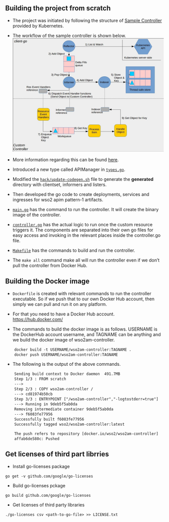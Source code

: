 ## Building the project from scratch

* The project was initiated by following the structure of [Sample Controller](https://github.com/kubernetes/sample-controller) provided by Kubernetes.
  
* The workflow of the sample controller is shown below.
  ![sample controller workflow](../images/controller-workflow.jpeg)

* More information regarding this can be found [here](https://medium.com/speechmatics/how-to-write-kubernetes-custom-controllers-in-go-8014c4a04235).

* Introduced a new type called APIManager in [`types.go`](https://github.com/wso2/k8s-wso2am-operator/blob/master/pkg/apis/apim/v1alpha1/types.go).

* Modified the [`hack/update-codegen.sh`](https://github.com/wso2/k8s-wso2am-operator/blob/master/hack/update-codegen.sh) file to generate the **generated** directory with clientset, informers and listers.

* Then developed the go code to create deployments, services and ingresses for wso2 apim pattern-1 artifacts.

* [`main.go`](https://github.com/wso2/k8s-wso2am-operator/blob/master/cmd/controller/main.go) has the command to run the controller. It will create the binary image of the controller.

* [`controller.go`](https://github.com/wso2/k8s-wso2am-operator/blob/master/pkg/controller/controller.go) has the actual logic to run once the custom resource triggers it. The components are separated into their own go files for easy access and invoking in the relevant places inside the controller.go file.

* [`Makefile`](https://github.com/wso2/k8s-wso2am-operator/blob/master/Makefile) has the commands to build and run the controller. 

* The `make all` command make all will run the controller even if we don’t pull the controller from Docker Hub.


## Building the Docker image

* `Dockerfile` is created with relevant commands to run the controller executable. So if we push that to our own Docker Hub account, then simply we can pull and run it on any platform.

* For that you need to have a Docker Hub account. https://hub.docker.com/

* The commands to build the docker image is as follows. USERNAME is the DockerHub account username, and TAGNAME can be anything and we build the docker image of wso2am-controller.

```
    docker build -t USERNAME/wso2am-controller:TAGNAME .
    docker push USERNAME/wso2am-controller:TAGNAME
```

* The following is the output of the above commands.

```
    Sending build context to Docker daemon  491.7MB
    Step 1/3 : FROM scratch
    ---> 
    Step 2/3 : COPY wso2am-controller /
    ---> cd81974b50cb
    Step 3/3 : ENTRYPOINT ["/wso2am-controller","-logtostderr=true"]
    ---> Running in 9deb5f5ab0da
    Removing intermediate container 9deb5f5ab0da
    ---> f6083fe77956
    Successfully built f6083fe77956
    Successfully tagged wso2/wso2am-controller:latest

```
```
    The push refers to repository [docker.io/wso2/wso2am-controller]
    affab6de580c: Pushed 

```

## Get licenses of third part librries

* Install go-licenses package
``` 
go get -v github.com/google/go-licenses

```
* Build go-licenses pckage
``` 
go build github.com/google/go-licenses

```
* Get licenses of third party libraries
``` 
./go-licenses csv <path-to-go-file> >> LICENSE.txt

```



